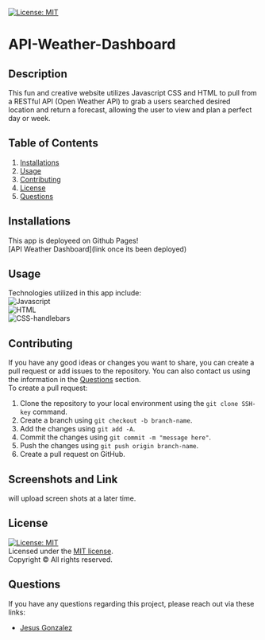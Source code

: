 [![License: MIT](https://img.shields.io/badge/License-MIT-yellow.svg)](https://opensource.org/licenses/MIT)
# API-Weather-Dashboard

## Description
This fun and creative website utilizes Javascript CSS and HTML to pull from a RESTful API (Open Weather API) to grab a users searched desired location and return a forecast, allowing the user to view and plan a perfect day or week.

## Table of Contents
1. [Installations](#installations)
2. [Usage](#usage)
3. [Contributing](#contributing)
4. [License](#license)
5. [Questions](#questions)

## Installations
This app is deployeed on Github Pages!<br>
[API Weather Dashboard](link once its been deployed)

## Usage
Technologies utilized in this app include: <br>
![Javascript](https://img.shields.io/badge/-Javascript-black?style=flat-square&logo=javascript)<br>
![HTML](https://img.shields.io/badge/-html-black?style=flat-square&logo=html)<br>
![CSS-handlebars](https://img.shields.io/badge/-css-black?style=flat-square&logo=css)<br>

## Contributing
If you have any good ideas or changes you want to share, you can create a pull request or add issues to the repository. You can also contact us using the information in the [Questions](#questions) section.<br />
To create a pull request:
1. Clone the repository to your local environment using the `git clone SSH-key` command.
2. Create a branch using `git checkout -b branch-name`.
3. Add the changes using `git add -A`.
4. Commit the changes using `git commit -m "message here"`.
5. Push the changes using `git push origin branch-name`.
6. Create a pull request on GitHub.

## Screenshots and Link
will upload screen shots at a later time.

## License
[![License: MIT](https://img.shields.io/badge/License-MIT-yellow.svg)](https://opensource.org/licenses/MIT)<br />
Licensed under the [MIT license](https://choosealicense.com/licenses/MIT/).<br>
Copyright &copy; All rights reserved. 

## Questions
If you have any questions regarding this project, please reach out via these links:
* [Jesus Gonzalez](https://github.com/jesusgonzalez05)<br>
